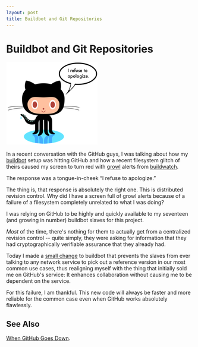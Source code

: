 ```yaml
---
layout: post
title: Buildbot and Git Repositories
---
```


# Buildbot and Git Repositories

<div>
  <img class="floatright" src="/images/RefuseToApologize.png"
    alt="I refuse to apologize." />
</div>

In a recent conversation with the GitHub guys, I was talking about how
my [buildbot][buildbot] setup was hitting GitHub and how a recent
filesystem glitch of theirs caused my screen to turn red with
[growl][growl] alerts from [buildwatch][buildwatch].

The response was a tongue-in-cheek &ldquo;I refuse to
apologize.&rdquo;

The thing is, that response is absolutely the right one.   This is
distributed revision control.  Why did I have a screen full of growl
alerts because of a failure of a filesystem completely unrelated to
what I was doing?

I was relying on GitHub to be highly and quickly available to my
seventeen (and growing in number) buildbot slaves for this project.

*Most* of the time, there's nothing for them to actually get from a
centralized revision control -- quite simply, they were asking for
information that they had cryptographically verifiable assurance that
they already had.

Today I made a [small change][change] to buildbot that prevents the
slaves from ever talking to any network service to pick out a
reference version in our most common use cases, thus realigning myself
with the thing that initially sold me on GitHub's service: It enhances
collaboration without causing me to be dependent on the service.

For this failure, I am thankful.  This new code will always be faster
and more reliable for the common case even when GitHub works
absolutely flawlessly.

## See Also

[When GitHub Goes Down][down].

[buildbot]: http://buildbot.net/
[growl]: http://growl.info/
[buildwatch]: http://code.google.com/p/buildwatch/
[down]: http://ozmm.org/posts/when_github_goes_down.html
[change]: http://github.com/dustin/buildbot/commit/fabad2476cebc077d58c9293ce389d465648b019
